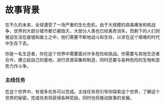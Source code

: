 # 故事背景

在不久的未来，全球遭受了一场严重的生化危机，由于大规模的病毒爆发和核战争，世界的大部分城市都已被毁灭，大部分人类也已经离奇消失，而剩下的人们则被迫生活在废墟和废土之中，他们需要不断地战斗和生存，以求在这个艰难的时代中生存下去。


你是一名生还者，你在这个世界中需要面对许多危险和挑战。你需要与其他生还者合作，建立起自己的基地，进行资源采集和制造，同时还要与各种危险的生物和恶势力作斗争。

### 主线任务

在这个世界中，有很多任务可以完成。主线任务将引导你探索这个世界，了解这个世界的秘密。完成任务将获得各种奖励，同时也将推动故事的发展。

